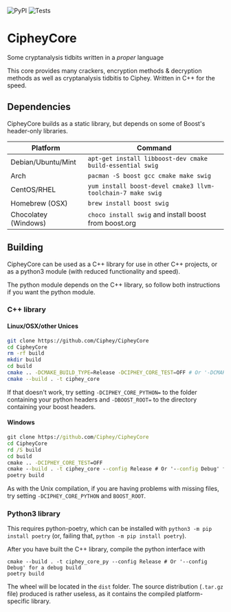 ![PyPI](https://img.shields.io/pypi/v/cipheycore)
![Tests](https://github.com/Ciphey/CipheyCore/workflows/Tests/badge.svg)
# CipheyCore
Some cryptanalysis tidbits written in a *proper* language

This core provides many crackers, encryption methods & decryption methods as well as cryptanalysis tidbitis to Ciphey. Written in C++ for the speed.

## Dependencies
CipheyCore builds as a static library, but depends on some of Boost's header-only libraries.

| Platform | Command |
| - | - | 
| Debian/Ubuntu/Mint | `apt-get install libboost-dev cmake build-essential swig` |
| Arch | `pacman -S boost gcc cmake make swig` |
| CentOS/RHEL | `yum install boost-devel cmake3 llvm-toolchain-7 make swig` |
| Homebrew (OSX) | `brew install boost swig` |
| Chocolatey (Windows) | `choco install swig` and install boost from boost.org |

## Building

CipheyCore can be used as a C++ library for use in other C++ projects, or as a python3 module (with reduced functionality and speed). 

The python module depends on the C++ library, so follow both instructions if you want the python module.

### C++ library
#### Linux/OSX/other Unices
```bash
git clone https://github.com/Ciphey/CipheyCore
cd CipheyCore
rm -rf build
mkdir build
cd build
cmake .. -DCMAKE_BUILD_TYPE=Release -DCIPHEY_CORE_TEST=OFF # Or '-DCMAKE_BUILD_TYPE=Debug' for a debug build
cmake --build . -t ciphey_core
```
If that doesn't work, try setting `-DCIPHEY_CORE_PYTHON=` to the folder containing your python headers and `-DBOOST_ROOT=` to the directory containing your boost headers.

#### Windows
```cmd
git clone https://github.com/Ciphey/CipheyCore
cd CipheyCore
rd /S build
cd build
cmake .. -DCIPHEY_CORE_TEST=OFF
cmake --build . -t ciphey_core --config Release # Or '--config Debug' for a debug build
poetry build
```

As with the Unix compilation, if you are having problems with missing files, try setting `-DCIPHEY_CORE_PYTHON` and `BOOST_ROOT`.

### Python3 library
This requires python-poetry, which can be installed with `python3 -m pip install poetry` (or, failing that, `python -m pip install poetry`).

After you have built the C++ library, compile the python interface with
```
cmake --build . -t ciphey_core_py --config Release # Or '--config Debug' for a debug build
poetry build
```

The wheel will be located in the `dist` folder. The source distribution (`.tar.gz` file) produced is rather useless, as it contains the compiled platform-specific library.
